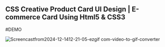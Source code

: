 ## CSS Creative Product Card UI Design | E-commerce Card Using Html5 & CSS3

#DEMO


![Screencastfrom2024-12-1412-21-05-ezgif com-video-to-gif-converter](https://github.com/user-attachments/assets/7048be1c-a6ec-41ea-aca8-16d8205a8133)


